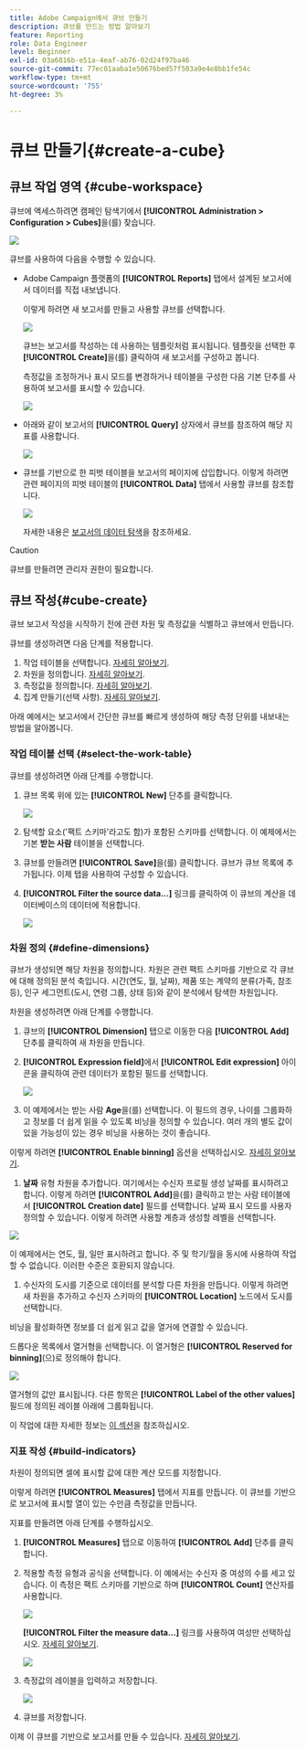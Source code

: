 ```yaml
---
title: Adobe Campaign에서 큐브 만들기
description: 큐브를 만드는 방법 알아보기
feature: Reporting
role: Data Engineer
level: Beginner
exl-id: 03a6816b-e51a-4eaf-ab76-02d24f97ba46
source-git-commit: 77ec01aaba1e50676bed57f503a9e4e8bb1fe54c
workflow-type: tm+mt
source-wordcount: '755'
ht-degree: 3%

---
```


# 큐브 만들기{#create-a-cube}

## 큐브 작업 영역 {#cube-workspace}

큐브에 액세스하려면 캠페인 탐색기에서 **[!UICONTROL Administration > Configuration > Cubes]**&#x200B;을(를) 찾습니다.

![](assets/cube-node.png)

큐브를 사용하여 다음을 수행할 수 있습니다.

* Adobe Campaign 플랫폼의 **[!UICONTROL Reports]** 탭에서 설계된 보고서에서 데이터를 직접 내보냅니다.

  이렇게 하려면 새 보고서를 만들고 사용할 큐브를 선택합니다.

  ![](assets/create-new-cube.png)

  큐브는 보고서를 작성하는 데 사용하는 템플릿처럼 표시됩니다. 템플릿을 선택한 후 **[!UICONTROL Create]**&#x200B;을(를) 클릭하여 새 보고서를 구성하고 봅니다.

  측정값을 조정하거나 표시 모드를 변경하거나 테이블을 구성한 다음 기본 단추를 사용하여 보고서를 표시할 수 있습니다.

  ![](assets/display-cube-table.png)

* 아래와 같이 보고서의 **[!UICONTROL Query]** 상자에서 큐브를 참조하여 해당 지표를 사용합니다.

  ![](assets/cube-report-query.png)

* 큐브를 기반으로 한 피벗 테이블을 보고서의 페이지에 삽입합니다. 이렇게 하려면 관련 페이지의 피벗 테이블의 **[!UICONTROL Data]** 탭에서 사용할 큐브를 참조합니다.

  ![](assets/cube-in-a-report.png)

  자세한 내용은 [보고서의 데이터 탐색](cube-tables.md#explore-the-data-in-a-report)을 참조하세요.


>[!CAUTION]
>
>큐브를 만들려면 관리자 권한이 필요합니다.
>

## 큐브 작성{#cube-create}

큐브 보고서 작성을 시작하기 전에 관련 차원 및 측정값을 식별하고 큐브에서 만듭니다.

큐브를 생성하려면 다음 단계를 적용합니다.

1. 작업 테이블을 선택합니다. [자세히 알아보기](#select-the-work-table).
1. 차원을 정의합니다. [자세히 알아보기](#define-dimensions).
1. 측정값을 정의합니다. [자세히 알아보기](#build-indicators).
1. 집계 만들기(선택 사항). [자세히 알아보기](customize-cubes.md#calculate-and-use-aggregates).

아래 예에서는 보고서에서 간단한 큐브를 빠르게 생성하여 해당 측정 단위를 내보내는 방법을 알아봅니다.

### 작업 테이블 선택 {#select-the-work-table}

큐브를 생성하려면 아래 단계를 수행합니다.

1. 큐브 목록 위에 있는 **[!UICONTROL New]** 단추를 클릭합니다.

   ![](assets/create-a-cube.png)

1. 탐색할 요소(&#39;팩트 스키마&#39;라고도 함)가 포함된 스키마를 선택합니다. 이 예제에서는 기본 **받는 사람** 테이블을 선택합니다.
1. 큐브를 만들려면 **[!UICONTROL Save]**&#x200B;을(를) 클릭합니다. 큐브가 큐브 목록에 추가됩니다. 이제 탭을 사용하여 구성할 수 있습니다.

1. **[!UICONTROL Filter the source data...]** 링크를 클릭하여 이 큐브의 계산을 데이터베이스의 데이터에 적용합니다.

   ![](assets/cube-filter-source.png)

### 차원 정의 {#define-dimensions}

큐브가 생성되면 해당 차원을 정의합니다. 차원은 관련 팩트 스키마를 기반으로 각 큐브에 대해 정의된 분석 축입니다. 시간(연도, 월, 날짜), 제품 또는 계약의 분류(가족, 참조 등), 인구 세그먼트(도시, 연령 그룹, 상태 등)와 같이 분석에서 탐색한 차원입니다.

차원을 생성하려면 아래 단계를 수행합니다.

1. 큐브의 **[!UICONTROL Dimension]** 탭으로 이동한 다음 **[!UICONTROL Add]** 단추를 클릭하여 새 차원을 만듭니다.
1. **[!UICONTROL Expression field]**&#x200B;에서 **[!UICONTROL Edit expression]** 아이콘을 클릭하여 관련 데이터가 포함된 필드를 선택합니다.

   ![](assets/cube-add-dimension.png)

1. 이 예제에서는 받는 사람 **Age**&#x200B;을(를) 선택합니다. 이 필드의 경우, 나이를 그룹화하고 정보를 더 쉽게 읽을 수 있도록 비닝을 정의할 수 있습니다. 여러 개의 별도 값이 있을 가능성이 있는 경우 비닝을 사용하는 것이 좋습니다.

이렇게 하려면 **[!UICONTROL Enable binning]** 옵션을 선택하십시오. [자세히 알아보기](customize-cubes.md#data-binning).

1. **날짜** 유형 차원을 추가합니다. 여기에서는 수신자 프로필 생성 날짜를 표시하려고 합니다. 이렇게 하려면 **[!UICONTROL Add]**&#x200B;을(를) 클릭하고 받는 사람 테이블에서 **[!UICONTROL Creation date]** 필드를 선택합니다.
날짜 표시 모드를 사용자 정의할 수 있습니다. 이렇게 하려면 사용할 계층과 생성할 레벨을 선택합니다.

![](assets/cube-date-dimension.png)

이 예제에서는 연도, 월, 일만 표시하려고 합니다. 주 및 학기/월을 동시에 사용하여 작업할 수 없습니다. 이러한 수준은 호환되지 않습니다.

1. 수신자의 도시를 기준으로 데이터를 분석할 다른 차원을 만듭니다. 이렇게 하려면 새 차원을 추가하고 수신자 스키마의 **[!UICONTROL Location]** 노드에서 도시를 선택합니다.

비닝을 활성화하면 정보를 더 쉽게 읽고 값을 열거에 연결할 수 있습니다.

드롭다운 목록에서 열거형을 선택합니다. 이 열거형은 **[!UICONTROL Reserved for binning]**(으)로 정의해야 합니다.

![](assets/cube-dimension-with-enum.png)

열거형의 값만 표시됩니다. 다른 항목은 **[!UICONTROL Label of the other values]** 필드에 정의된 레이블 아래에 그룹화됩니다.

이 작업에 대한 자세한 정보는 [이 섹션](customize-cubes.md#dynamically-manage-bins)을 참조하십시오.

### 지표 작성 {#build-indicators}

차원이 정의되면 셀에 표시할 값에 대한 계산 모드를 지정합니다.

이렇게 하려면 **[!UICONTROL Measures]** 탭에서 지표를 만듭니다. 이 큐브를 기반으로 보고서에 표시할 열이 있는 수만큼 측정값을 만듭니다.

지표를 만들려면 아래 단계를 수행하십시오.

1. **[!UICONTROL Measures]** 탭으로 이동하여 **[!UICONTROL Add]** 단추를 클릭합니다.
1. 적용할 측정 유형과 공식을 선택합니다. 이 예에서는 수신자 중 여성의 수를 세고 있습니다. 이 측정은 팩트 스키마를 기반으로 하며 **[!UICONTROL Count]** 연산자를 사용합니다.

   ![](assets/cube-new-measure.png)

   **[!UICONTROL Filter the measure data...]** 링크를 사용하여 여성만 선택하십시오. [자세히 알아보기](customize-cubes.md#define-measures).

   ![](assets/cube-filter-measure-data.png)

1. 측정값의 레이블을 입력하고 저장합니다.

   ![](assets/cube-save-measure.png)

1. 큐브를 저장합니다.


이제 이 큐브를 기반으로 보고서를 만들 수 있습니다. [자세히 알아보기](cube-tables.md).
